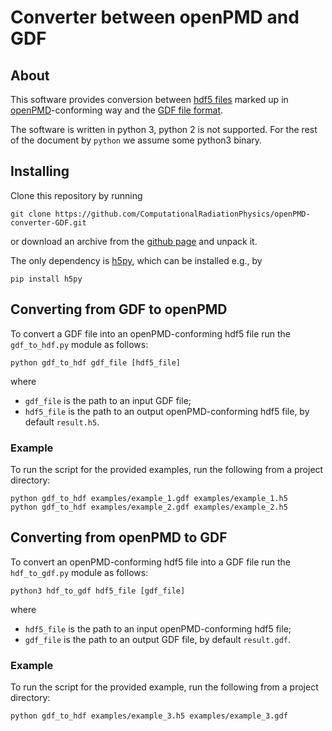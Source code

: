 # Converter between openPMD and GDF

## About

This software provides conversion between [hdf5 files](https://www.hdfgroup.org/HDF5/) marked up in [openPMD](https://github.com/openPMD/openPMD-standard)-conforming way and the [GDF file format](http://www.pulsar.nl/gpt/).

The software is written in python 3, python 2 is not supported. For the rest of the document by ```python``` we assume some python3 binary.

## Installing

Clone this repository by running
```
git clone https://github.com/ComputationalRadiationPhysics/openPMD-converter-GDF.git
```
or download an archive from the [github page](https://github.com/ComputationalRadiationPhysics/openPMD-converter-GDF) and unpack it.

The only dependency is [h5py](https://www.h5py.org/), which can be installed e.g., by
```
pip install h5py
```

## Converting from GDF to openPMD

To convert a GDF file into an openPMD-conforming hdf5 file run the ```gdf_to_hdf.py``` module as follows:
```
python gdf_to_hdf gdf_file [hdf5_file]
```
where
* ```gdf_file``` is the path to an input GDF file;
* ```hdf5_file``` is the path to an output openPMD-conforming hdf5 file, by default ```result.h5```.

### Example

To run the script for the provided examples, run the following from a project directory:
```
python gdf_to_hdf examples/example_1.gdf examples/example_1.h5
python gdf_to_hdf examples/example_2.gdf examples/example_2.h5
```

## Converting from openPMD to GDF

To convert an openPMD-conforming hdf5 file into a GDF file run the ```hdf_to_gdf.py``` module as follows:
```
python3 hdf_to_gdf hdf5_file [gdf_file]
```
where
* ```hdf5_file``` is the path to an input openPMD-conforming hdf5 file; 
* ```gdf_file``` is the path to an output GDF file, by default ```result.gdf```.

### Example

To run the script for the provided example, run the following from a project directory:
```
python gdf_to_hdf examples/example_3.h5 examples/example_3.gdf

```
